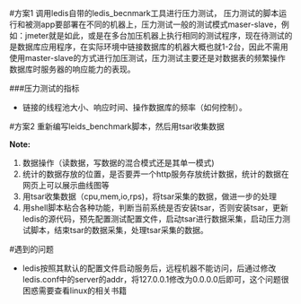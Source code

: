 #方案1
调用ledis自带的ledis_becnmark工具进行压力测试， 压力测试的脚本运行和被测app要部署在不同的机器上，压力测试一般的测试模式maser-slave，例如：jmeter就是如此，或是在多台加压机器上执行相同的测试程序，现在待测试的是数据库应用程序，在实际环境中链接数据库的机器大概也就1-2台，因此不需用使用master-slave的方式进行加压测试，压力测试主要还是对数据表的频繁操作数据库时服务器的响应能力的表现。

###压力测试的指标
+ 链接的线程池大小、响应时间、操作数据库的频率（如何控制）。

#方案2
重新编写leids_benchmark脚本，然后用tsar收集数据

**Note:**

  1. 数据操作（读数据，写数据的混合模式还是其单一模式)
  2. 统计的数据存放的位置，是否要弄一个http服务存放统计数据，统计的数据在网页上可以展示曲线图等
  3. 用tsar收集数据（cpu,mem,io,rps)，将tsar采集的数据，做进一步的处理
  4. 用shell脚本粘合各种功能，判断当前系统是否安装tsar，否则安装tsar，更新ledis的源代码，预先配置测试配置文件，启动tsar进行数据采集，启动压力测试脚本，结束tsar的数据采集，处理tsar采集的数据。

#遇到的问题

+ ledis按照其默认的配置文件启动服务后，远程机器不能访问，后通过修改ledis.conf中的server的addr，将127.0.0.1修改为0.0.0.0后即可，这个问题很困惑需要查看linux的相关书籍
